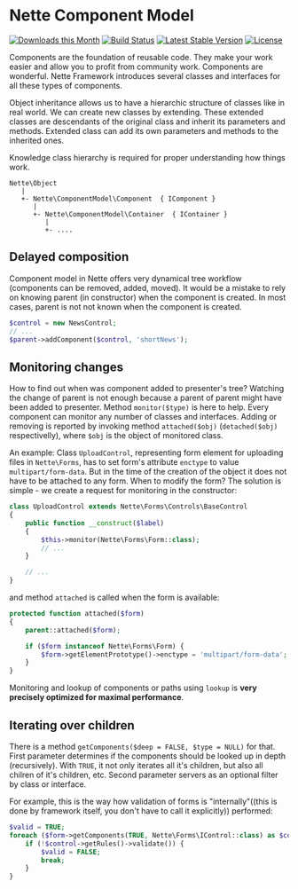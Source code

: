 Nette Component Model
=====================

[![Downloads this Month](https://img.shields.io/packagist/dm/nette/component-model.svg)](https://packagist.org/packages/nette/component-model)
[![Build Status](https://travis-ci.org/nette/component-model.svg?branch=master)](https://travis-ci.org/nette/component-model)
[![Latest Stable Version](https://poser.pugx.org/nette/component-model/v/stable)](https://github.com/nette/component-model/releases)
[![License](https://img.shields.io/badge/license-New%20BSD-blue.svg)](https://github.com/nette/component-model/blob/master/license.md)

Components are the foundation of reusable code. They make your work easier and allow you to profit from community work. Components are wonderful.
Nette Framework introduces several classes and interfaces for all these types of components.

Object inheritance allows us to have a hierarchic structure of classes like in real world. We can create new classes by extending. These extended classes are descendants of the original class and inherit its parameters and methods. Extended class can add its own parameters and methods to the inherited ones.

Knowledge class hierarchy is required for proper understanding how things work.

```
Nette\Object
   |
   +- Nette\ComponentModel\Component  { IComponent }
      |
      +- Nette\ComponentModel\Container  { IContainer }
         |
         +- ....
```



Delayed composition
-------------------

Component model in Nette offers very dynamical tree workflow (components can be removed, added, moved). It would be a mistake to rely on knowing parent (in constructor) when the component is created. In most cases, parent is not not known when the component is created.

```php
$control = new NewsControl;
// ...
$parent->addComponent($control, 'shortNews');
```


Monitoring changes
------------------

How to find out when was component added to presenter's tree? Watching the change of parent is not enough because a parent of parent might have been added to presenter. Method `monitor($type)` is here to help. Every component can monitor any number of classes and interfaces. Adding or removing is reported by invoking method `attached($obj)` (`detached($obj)` respectivelly), where `$obj` is the object of monitored class.

An example: Class `UploadControl`, representing form element for uploading files in `Nette\Forms`, has to set form's attribute `enctype` to value `multipart/form-data`. But in the time of the creation of the object it does not have to be attached to any form. When to modify the form? The solution is simple - we create a request for monitoring in the constructor:

```php
class UploadControl extends Nette\Forms\Controls\BaseControl
{
    public function __construct($label)
    {
        $this->monitor(Nette\Forms\Form::class);
        // ...
    }

    // ...
}
```

and method `attached` is called when the form is available:

```php
protected function attached($form)
{
    parent::attached($form);

    if ($form instanceof Nette\Forms\Form) {
        $form->getElementPrototype()->enctype = 'multipart/form-data';
    }
}
```

Monitoring and lookup of components or paths using `lookup` is **very precisely optimized for maximal performance**.


Iterating over children
-----------------------

There is a method `getComponents($deep = FALSE, $type = NULL)` for that. First parameter determines if the components should be looked up in depth (recursively). With `TRUE`, it not only iterates all it's children, but also all chilren of it's children, etc. Second parameter servers as an optional filter by class or interface.

For example, this is the way how validation of forms is "internally"((this is done by framework itself, you don't have to call it explicitly)) performed:

```php
$valid = TRUE;
foreach ($form->getComponents(TRUE, Nette\Forms\IControl::class) as $control) {
    if (!$control->getRules()->validate()) {
        $valid = FALSE;
        break;
    }
}
```
